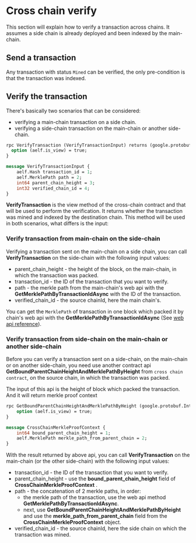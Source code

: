 # Cross chain verify

This section will explain how to verify a transaction across chains. It assumes a side chain is already deployed and been indexed by the main-chain.

## Send a transaction

Any transaction with status `Mined` can be verified, the only pre-condition is that the transaction was indexed.

## Verify the transaction

There's basically two scenarios that can be considered:
- verifying a main-chain transaction on a side chain.
- verifying a side-chain transaction on the main-chain or another side-chain.

```protobuf
rpc VerifyTransaction (VerifyTransactionInput) returns (google.protobuf.BoolValue) {
  option (aelf.is_view) = true;
}

message VerifyTransactionInput {
    aelf.Hash transaction_id = 1;
    aelf.MerklePath path = 2;
    int64 parent_chain_height = 3;
    int32 verified_chain_id = 4;
}

```

**VerifyTransaction** is the view method of the cross-chain contract and that will be used to perform the verification. It returns whether the transaction was mined and indexed by the destination chain. This method will be used in both scenarios, what differs is the input:

### Verify transaction from main-chain on the side-chain

Verifying a transaction sent on the main-chain on a side chain, you can call **VerifyTransaction** on the side-chain with the following input values:
  - parent_chain_height - the height of the block, on the main-chain, in which the transaction was packed.
  - transaction_id - the ID of the transaction that you want to verify.
  - path - the merkle path from the main-chain's web api with the **GetMerklePathByTransactionIdAsync** with the ID of the transaction.
  - verified_chain_id - the source chainId, here the main chain's.

You can get the `MerklePath`  of  transaction in one block which packed it by chain's web api with the **GetMerklePathByTransactionIdAsync** (See [web api reference](../../reference/web-api/web-api)).

### Verify transaction from side-chain on the main-chain or another side-chain

Before you can verify a transaction sent on a side-chain, on the main-chain or on another side-chain, you need use another contract api **GetBoundParentChainHeightAndMerklePathByHeight** from `cross chain contract`, on the source chain, in which the transaction was packed.

The input of this api is the height of block which packed the transaction. And it will return merkle proof context

```Protobuf
rpc GetBoundParentChainHeightAndMerklePathByHeight (google.protobuf.Int64Value) returns (CrossChainMerkleProofContext) {
    option (aelf.is_view) = true;
}

message CrossChainMerkleProofContext {
    int64 bound_parent_chain_height = 1;
    aelf.MerklePath merkle_path_from_parent_chain = 2;
}
```

 With the result returned by above api, you can call **VerifyTransaction** on the main-chain (or the other side-chain) with the following input values:
- transaction_id - the ID of the transaction that you want to verify.
- parent_chain_height - use the **bound_parent_chain_height** field of **CrossChainMerkleProofContext** .
- path - the concatenation of 2 merkle paths, in order:
  - the merkle path of the transaction, use the web api method **GetMerklePathByTransactionIdAsync**. 
  - next, use **GetBoundParentChainHeightAndMerklePathByHeight** and use the **merkle_path_from_parent_chain** field from the **CrossChainMerkleProofContext** object.
- verified_chain_id - the source chainId, here the side chain on which the transaction was mined.


